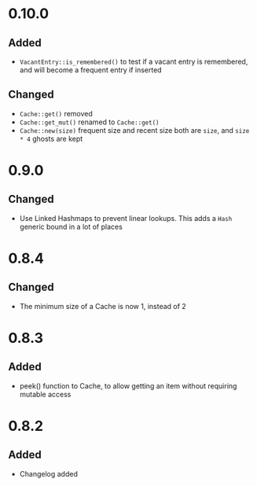 # 0.10.0

## Added
* `VacantEntry::is_remembered()` to test if a vacant entry is remembered, and will become a 
frequent entry if inserted

## Changed
* `Cache::get()` removed
* `Cache::get_mut()` renamed to `Cache::get()`
* `Cache::new(size)` frequent size and recent size both are `size`, and `size * 4` ghosts are kept

# 0.9.0

## Changed
* Use Linked Hashmaps to prevent linear lookups. This adds a `Hash` generic bound in a lot of places

# 0.8.4

## Changed
* The minimum size of a Cache is now 1, instead of 2

# 0.8.3

## Added
* peek() function to Cache, to allow getting an item without requiring mutable access

# 0.8.2

## Added
* Changelog added
